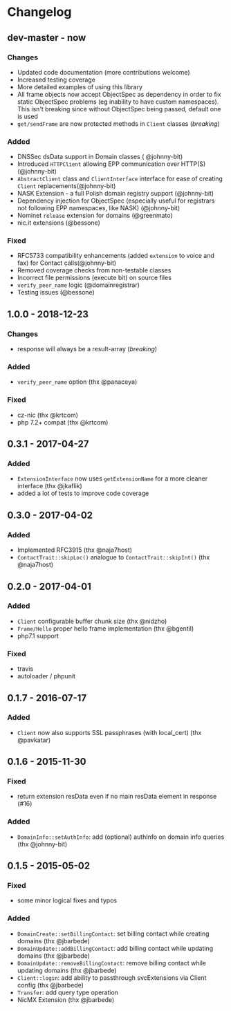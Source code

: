 # Changelog

## dev-master - now

### Changes

- Updated code documentation (more contributions welcome)
- Increased testing coverage
- More detailed examples of using this library
- All frame objects now accept ObjectSpec as dependency in order to fix static ObjectSpec problems (eg inability to have custom namespaces). This isn't breaking since without ObjectSpec being passed, default one is used
- `get/sendFrame` are now protected methods in `Client` classes (_breaking_)

### Added

- DNSSec dsData support in Domain classes ( @johnny-bit)
- Introduced `HTTPClient` allowing EPP communication over HTTP(S) (@johnny-bit)
- `AbstractClient` class and `ClientInterface` interface for ease of creating `Client` replacements(@johnny-bit)
- NASK Extension - a full Polish domain registry support (@johnny-bit)
- Dependency injection for ObjectSpec (especially useful for registrars not following EPP namespaces, like NASK) (@johnny-bit)
- Nominet `release` extension for domains (@greenmato)
- nic.it extensions (@bessone)

### Fixed

- RFC5733 compatibility enhancements (added `extension` to voice and fax) for Contact calls(@johnny-bit)
- Removed coverage checks from non-testable classes
- Incorrect file permissions (execute bit) on source files
- `verify_peer_name` logic (@domainregistrar)
- Testing issues (@bessone)

## 1.0.0 - 2018-12-23

### Changes

- response will always be a result-array (_breaking_)

### Added

- `verify_peer_name` option (thx @panaceya)

### Fixed

- cz-nic (thx @krtcom)
- php 7.2+ compat (thx @krtcom)

## 0.3.1 - 2017-04-27

### Added

- `ExtensionInterface` now uses `getExtensionName` for a more cleaner
  interface (thx @jkaflik)
- added a lot of tests to improve code coverage

## 0.3.0 - 2017-04-02

### Added

- Implemented RFC3915 (thx @naja7host)
- `ContactTrait::skipLoc()` analogue to `ContactTrait::skipInt()` (thx @naja7host)

## 0.2.0 - 2017-04-01

### Added

- `Client` configurable buffer chunk size (thx @nidzho)
- `Frame/Hello` proper hello frame implementation (thx @bgentil)
- php7.1 support

### Fixed

- travis
- autoloader / phpunit

## 0.1.7 - 2016-07-17

### Added

- `Client` now also supports SSL passphrases (with local_cert) (thx @pavkatar)

## 0.1.6 - 2015-11-30

### Fixed

- return extension resData even if no main resData element in response (#16)

### Added

- `DomainInfo::setAuthInfo`: add (optional) authInfo on domain info queries (thx @johnny-bit)

## 0.1.5 - 2015-05-02

### Fixed

- some minor logical fixes and typos

### Added

- `DomainCreate::setBillingContact`: set billing contact while creating domains (thx @jbarbede)
- `DomainUpdate::addBillingContact`: add billing contact while updating domains (thx @jbarbede)
- `DomainUpdate::removeBillingContact`: remove billing contact while updating domains (thx @jbarbede)
- `Client::login`: add ability to passthrough svcExtensions via Client config (thx @jbarbede)
- `Transfer`: add query type operation
- NicMX Extension (thx @jbarbede)
